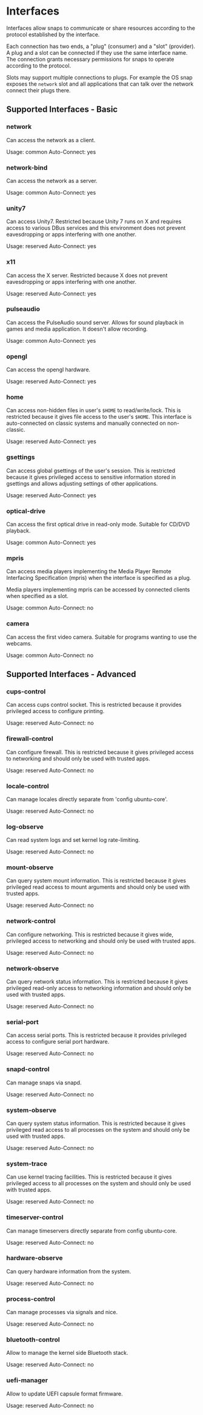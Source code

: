 # Interfaces

Interfaces allow snaps to communicate or share resources according to the
protocol established by the interface.

Each connection has two ends, a "plug" (consumer) and a "slot" (provider).  A
plug and a slot can be connected if they use the same interface name.  The
connection grants necessary permissions for snaps to operate according to the
protocol.

Slots may support multiple connections to plugs.  For example the OS snap
exposes the ``network`` slot and all applications that can talk over the
network connect their plugs there.

## Supported Interfaces - Basic

### network

Can access the network as a client.

Usage: common
Auto-Connect: yes

### network-bind

Can access the network as a server.

Usage: common
Auto-Connect: yes

### unity7

Can access Unity7. Restricted because Unity 7 runs on X and requires access to
various DBus services and this environment does not prevent eavesdropping or
apps interfering with one another.

Usage: reserved
Auto-Connect: yes

### x11

Can access the X server. Restricted because X does not prevent eavesdropping or
apps interfering with one another.

Usage: reserved
Auto-Connect: yes

### pulseaudio

Can access the PulseAudio sound server. Allows for sound playback in games and
media application. It doesn't allow recording.

Usage: common
Auto-Connect: yes

### opengl

Can access the opengl hardware.

Usage: reserved
Auto-Connect: yes

### home

Can access non-hidden files in user's `$HOME` to read/write/lock.
This is restricted because it gives file access to the user's
`$HOME`. This interface is auto-connected on classic systems and
manually connected on non-classic.

Usage: reserved
Auto-Connect: yes

### gsettings

Can access global gsettings of the user's session. This is restricted because
it gives privileged access to sensitive information stored in gsettings and
allows adjusting settings of other applications.

Usage: reserved
Auto-Connect: yes

### optical-drive

Can access the first optical drive in read-only mode. Suitable for CD/DVD playback.

Usage: common
Auto-Connect: yes

### mpris

Can access media players implementing the Media Player Remote Interfacing
Specification (mpris) when the interface is specified as a plug.

Media players implementing mpris can be accessed by connected clients when
specified as a slot.

Usage: common
Auto-Connect: no

### camera

Can access the first video camera. Suitable for programs wanting to use the
webcams.

Usage: common
Auto-Connect: no

## Supported Interfaces - Advanced

### cups-control

Can access cups control socket. This is restricted because it provides
privileged access to configure printing.

Usage: reserved
Auto-Connect: no

### firewall-control

Can configure firewall. This is restricted because it gives privileged access
to networking and should only be used with trusted apps.

Usage: reserved
Auto-Connect: no

### locale-control

Can manage locales directly separate from 'config ubuntu-core'.

Usage: reserved
Auto-Connect: no

### log-observe

Can read system logs and set kernel log rate-limiting.

Usage: reserved
Auto-Connect: no

### mount-observe

Can query system mount information. This is restricted because it gives
privileged read access to mount arguments and should only be used with trusted
apps.

Usage: reserved
Auto-Connect: no

### network-control

Can configure networking. This is restricted because it gives wide, privileged
access to networking and should only be used with trusted apps.

Usage: reserved
Auto-Connect: no

### network-observe

Can query network status information. This is restricted because it gives
privileged read-only access to networking information and should only be used
with trusted apps.

Usage: reserved
Auto-Connect: no

### serial-port

Can access serial ports. This is restricted because it provides privileged
access to configure serial port hardware.

Usage: reserved
Auto-Connect: no

### snapd-control

Can manage snaps via snapd.

Usage: reserved
Auto-Connect: no

### system-observe

Can query system status information. This is restricted because it gives
privileged read access to all processes on the system and should only be used
with trusted apps.

Usage: reserved
Auto-Connect: no

### system-trace

Can use kernel tracing facilities. This is restricted because it gives
privileged access to all processes on the system and should only be used with
trusted apps.

Usage: reserved
Auto-Connect: no

### timeserver-control

Can manage timeservers directly separate from config ubuntu-core.

Usage: reserved
Auto-Connect: no

### hardware-observe

Can query hardware information from the system.

Usage: reserved
Auto-Connect: no

### process-control

Can manage processes via signals and nice.

Usage: reserved
Auto-Connect: no

### bluetooth-control

Allow to manage the kernel side Bluetooth stack.

Usage: reserved
Auto-Connect: no

### uefi-manager

Allow to update UEFI capsule format firmware.

Usage: reserved
Auto-Connect: no